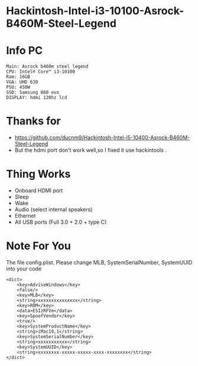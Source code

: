# Hackintosh-Intel-i3-10100-Asrock-B460M-Steel-Legend

# Info PC
```
Main: Asrock b460m steel legend
CPU: Intel® Core™ i3-10100
Ram: 16GB
VGA: UHD 630
PSU: 450W
SSD: Samsung 860 evo 
DISPLAY: hdmi 120hz lcd
```

# Thanks for 
- https://github.com/ducnm9/Hackintosh-Intel-i5-10400-Asrock-B460M-Steel-Legend
- But the hdmi port don't work well,so I fixed it use hackintools .

# Thing Works
- Onboard HDMI port 
- Sleep
- Wake
- Audio (select internal speakers)
- Ethernet
- All USB ports (Full 3.0 + 2.0 + type C)



# Note For You
The file config.plist. Please change MLB, SystemSerialNumber, SystemUUID into your code

```
<dict>
    <key>AdviseWindows</key>
    <false/>
    <key>MLB</key>
    <string>xxxxxxxxxxxxxxx</string>
    <key>ROM</key>
    <data>ESIzRFVm</data>
    <key>SpoofVendor</key>
    <true/>
    <key>SystemProductName</key>
    <string>iMac19,1</string>
    <key>SystemSerialNumber</key>
    <string>xxxxxxxxxxx</string>
    <key>SystemUUID</key>
    <string>xxxxxxxx-xxxxx-xxxxx-xxxx-xxxxxxxx</string>
</dict>
```

